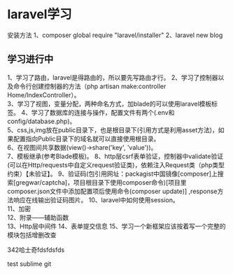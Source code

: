 # laravel学习
安装方法
1、composer global require "laravel/installer"
2、laravel new blog

## 学习进行中
1、学习了路由，laravel是得路由的，所以要先写路由才行。 
2、学习了控制器以及命令行创建控制器的方法（php artisan  make:controller Home/IndexController）。  
3、学习了视图，变量分配，两种命名方式，加blade的可以使用laravel模板标签。
4、学习了数据库的连接与操作，配置文件有两个(.env和config/database.php)。  
5、css,js,img放在public目录下，也是根目录下(引用方式是利用asset方法)，如果配置指向Public目录下的域名就可以直接使用根目录。  
6、在视图间共享数据(view()->share('key', 'value'))。    
7、模板继承(参考Blade模板)。
8、http层csrf表单验证，控制器中validate验证(可以在Http/requests中自定义request验证类)，依赖注入Request类（php类型约束）【未验证】。
9、验证码(包引用网址：packagist中国镜像[composer]上搜索[gregwar/captcha]，项目根目录下使用composer命令)[项目里composer.json文件中添加配置项后使用命令(composer update)]
,response方法响应在线输出验证码图片。
10、laravel中如何使用session。  
11、加密  
12、附录——辅助函数  
13、Http层中间件
14、表单提交信息
15、学习一个新框架应该按着写一个完整的模块包括增删改查




342哈士奇fdsfdsfds


test sublime git 